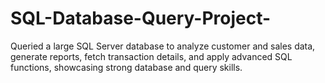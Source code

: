 # SQL-Database-Query-Project-
Queried a large SQL Server database to analyze customer and sales data, generate reports, fetch transaction details, and apply advanced SQL functions, showcasing strong database and query skills.

